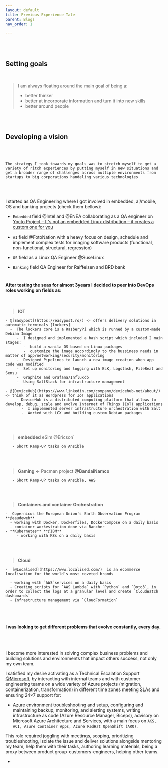 ```yaml
---
layout: default
title: Previous Experience Tale
parent: Blogs
nav_order: 1

---
```


<br />
<br />


## Setting goals

<br />

> I am always floating around the main  goal of being a:
>
> - better thinker
> - better at incorporate information and turn it into new skills
> - better around people
>
> 

<br />
<br />



## Developing a vision 

<br />
<br />

```forth
The strategy I took towards my goals was to stretch myself to get a variety of ritch experiences by putting myself in new situations and get a broader range of challenges across multiple environments from startups to big corporations handeling various technologies
```



<br />
<br />

I started as QA Engineering where I got involved in embedded, ai/mobile, OS and banking projects (check them bellow):

- `Embedded` field @Intel and @ENEA collaborating as a QA engineer on [Yocto Project – It's not an embedded Linux distribution – it creates a custom one for you](https://www.yoctoproject.org/)

- `AI` field @FotoNation  with a heavy focus on design, schedule and implement complex tests for imaging software products (functional, non-functional, structural, regression)

- `OS` field as a Linux QA Engineer @SuseLinux

- `Banking` field QA Engineer for Raiffeisen and BRD bank
  <br />
  <br />



### 

#### After testing the seas for almost 3years I decided to **peer** into DevOps roles working on fields as:

<br/>

>  **IOT**  

    - @[Easypost](https://easypost.ro/) <- offers delivery solutions in automatic terminals [lockers]
      -  The lockers core is a RasberyPi which is runned by a custom-made Debian Image
         -  I designed and implemented a bash script which included 2 main stages:
            -  build a vanila OS based on Linux packages
            -  customize the image accordingly to the bussiness needs in matter of app/networking/security/monitoring
         -  Designed Pipelines to launch a new image creation when app code was modified
         -  Set up monitoring and logging with ELK, Logstash, FileBeat and Sensu 
         -  Graphite and Grafana/Influxdb
         -  Using SaltStack for infrastructure management

    - @[DeviceHub](https://www.linkedin.com/company/devicehub-net/about/) <- think of it as Wordpress for IoT applications
         - DeviceHub is a distributed computing platform that allows to develop, debug, scale and evolve Internet of Things (IoT) applications 
           -  I implemented server infrastructure orchestration with Salt
           -  Worked with LCX and building custom Debian packages

<br/>

<br/>

> **embedded** eSim @Ericson`

       - Short Ramp-UP tasks on Ansible

<br/>

<br/>

>  **Gaming** <- Pacman project **@BandaiNamco**

       - Short Ramp-UP tasks on Ansible, AWS

<br/>

<br/>

>  **Containers and container Orchestration** 

    -  Copernicus the European Union's Earth Observation Program  **@eaudeweb**
      - working with Docker, Dockerfiles, DockerCompose on a daily basis
      - container workestration done via Rancher
    - **Kubernetes** **@IBM**
         - working with K8s on a daily basis

<br/>

<br/>

>  **Cloud** 

    -  [@Localised](https://www.localised.com/)  is an ecommerce localisation for the world’s most coveted brands

      - working with `AWS`services on a daily basis
      - Creating scripts for `AWS Lambda` with `Python` and `Boto3`, in order to collect the logs at a granular level and create `CloudWatch dashboards`
      - Infrastructure management via `CloudFormation`

  

<br/>

<br/>



#### I was looking to get different problems  that evolve constantly, every day.

 <br/>

<br/>

I become more interested in solving complex business problems  and building solutions and environments that impact others success, not only my own team.

I satisfied my desire activating as a Technical Escalation Support [@Microsoft](https://docs.microsoft.com/en-us/azure/aks/), by interacting with internal teams and with customer engineering teams on a wide variety of Azure projects (migration, containerization, transformation) in different time zones meeting SLAs and ensuring 24×7 support for:
  - Azure environment troubleshooting and setup, configuring and maintaining backup, monitoring, and alerting systems, writing infrastructure as code (Azure Resource Manager, Biceps), advisory on Microsoft Azure Architecture and Services, with a main focus on `AKS, ACI, Azure Container Apps, Azure RedHat OpenShift (ARO)`.

This role required joggling with meetings, scoping, prioritizing troubleshooting, isolate the issue and deliver  solutions alongside mentoring my  team, help them with their tasks, authoring learning materials, being a proxy between product group-customers-engineers,  helping other teams. 



- <br />
  <br />
